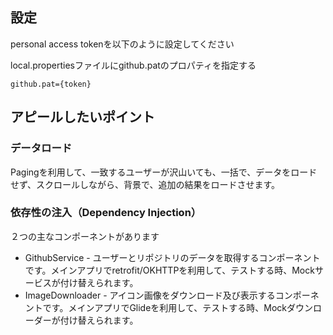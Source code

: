 ## 設定
personal access tokenを以下のように設定してください

local.propertiesファイルにgithub.patのプロパティを指定する
```
github.pat={token}
```

## アピールしたいポイント
### データロード
Pagingを利用して、一致するユーザーが沢山いても、一括で、データをロードせず、スクロールしながら、背景で、追加の結果をロードさせます。

### 依存性の注入（Dependency Injection）
２つの主なコンポーネントがあります
* GithubService - ユーザーとリポジトリのデータを取得するコンポーネントです。メインアプリでretrofit/OKHTTPを利用して、テストする時、Mockサービスが付け替えられます。
* ImageDownloader - アイコン画像をダウンロード及び表示するコンポーネントです。メインアプリでGlideを利用して、テストする時、Mockダウンローダーが付け替えられます。
